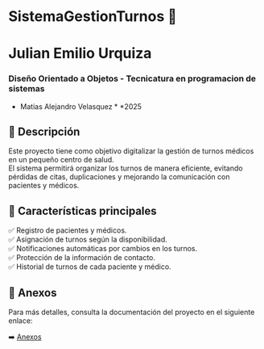 # SistemaGestionTurnos 🏥  

# Julian Emilio Urquiza
### Diseño Orientado a Objetos - Tecnicatura en programacion de sistemas
* Matias Alejandro Velasquez *
*2025

## 📌 Descripción  
Este proyecto tiene como objetivo digitalizar la gestión de turnos médicos en un pequeño centro de salud.  
El sistema permitirá organizar los turnos de manera eficiente, evitando pérdidas de citas, duplicaciones y mejorando la comunicación con pacientes y médicos.  

## 🎯 Características principales  
✅ Registro de pacientes y médicos.  
✅ Asignación de turnos según la disponibilidad.  
✅ Notificaciones automáticas por cambios en los turnos.  
✅ Protección de la información de contacto.  
✅ Historial de turnos de cada paciente y médico.  

## 📂 Anexos  
Para más detalles, consulta la documentación del proyecto en el siguiente enlace:  

➡️ [Anexos](anexos.md)
